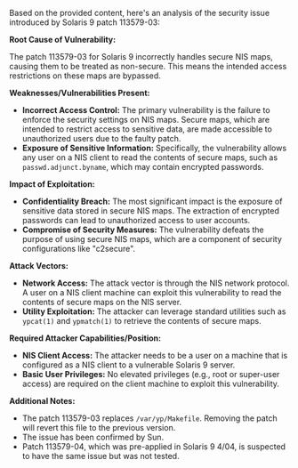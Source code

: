 Based on the provided content, here's an analysis of the security issue introduced by Solaris 9 patch 113579-03:

**Root Cause of Vulnerability:**

The patch 113579-03 for Solaris 9 incorrectly handles secure NIS maps, causing them to be treated as non-secure. This means the intended access restrictions on these maps are bypassed.

**Weaknesses/Vulnerabilities Present:**

-   **Incorrect Access Control:** The primary vulnerability is the failure to enforce the security settings on NIS maps. Secure maps, which are intended to restrict access to sensitive data, are made accessible to unauthorized users due to the faulty patch.
-   **Exposure of Sensitive Information:** Specifically, the vulnerability allows any user on a NIS client to read the contents of secure maps, such as `passwd.adjunct.byname`, which may contain encrypted passwords.

**Impact of Exploitation:**

-   **Confidentiality Breach:**  The most significant impact is the exposure of sensitive data stored in secure NIS maps. The extraction of encrypted passwords can lead to unauthorized access to user accounts.
-   **Compromise of Security Measures:** The vulnerability defeats the purpose of using secure NIS maps, which are a component of security configurations like "c2secure".

**Attack Vectors:**

-   **Network Access:**  The attack vector is through the NIS network protocol. A user on a NIS client machine can exploit this vulnerability to read the contents of secure maps on the NIS server.
-   **Utility Exploitation:** The attacker can leverage standard utilities such as `ypcat(1)` and `ypmatch(1)` to retrieve the contents of secure maps.

**Required Attacker Capabilities/Position:**

-   **NIS Client Access:** The attacker needs to be a user on a machine that is configured as a NIS client to a vulnerable Solaris 9 server.
-   **Basic User Privileges:** No elevated privileges (e.g., root or super-user access) are required on the client machine to exploit this vulnerability.

**Additional Notes:**

-   The patch 113579-03 replaces `/var/yp/Makefile`. Removing the patch will revert this file to the previous version.
-   The issue has been confirmed by Sun.
-   Patch 113579-04, which was pre-applied in Solaris 9 4/04, is suspected to have the same issue but was not tested.
